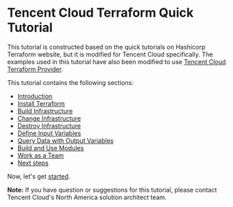 # Tencent Cloud Terraform Quick Tutorial

This tutorial is constructed based on the quick tutorials on Hashicorp Terraform website, but it is modified for Tencent Cloud specifically. The examples used in this tutorial have also been modified to use [Tencent Cloud Terraform Provider](https://registry.terraform.io/providers/tencentcloudstack/tencentcloud/latest/docs).

This tutorial contains the following sections:
- [Introduction](./docs/01-introduction.md)
- [Install Terraform](./docs/02-installation.md)
- [Build Infrastructure](./docs/03-build-infra.md)
- [Change Infrastructure](./docs/04-change-infra.md)
- [Destroy Infrastructure](./docs/05-destroy-infra.md)
- [Define Input Variables](./docs/06-define-inputs.md)
- [Query Data with Output Variables](./docs/07-query-outputs.md)
- [Build and Use Modules](./docs/08-build-with-modules.md)
- [Work as a Team](./docs/09-share-state.md)
- [Next steps](./docs/10-keep-learning.md)

Now, let's get [started](./docs/01-introduction.md).


**Note:** If you have question or suggestions for this tutorial, please contact Tencent Cloud's North America solution architect team.

